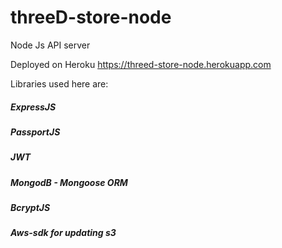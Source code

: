 # threeD-store-node

Node Js API server

Deployed on Heroku https://threed-store-node.herokuapp.com 

Libraries used here are:

##### ExpressJS
##### PassportJS
##### JWT
##### MongodB - Mongoose ORM
##### BcryptJS
##### Aws-sdk for updating s3

